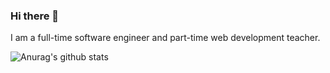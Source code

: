 ### Hi there 👋



I am a full-time software engineer and part-time web development teacher.




![Anurag's github stats](https://github-readme-stats.vercel.app/api?username=jilijiang)

